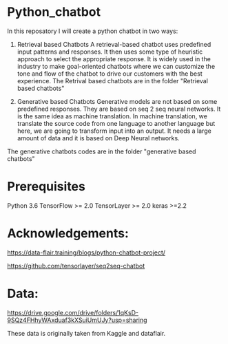 # Python_chatbot
In this reposatory I will create a python chatbot in two ways:
1. Retrieval based Chatbots
A retrieval-based chatbot uses predefined input patterns and responses. It then uses some type of heuristic approach to select the appropriate response. It is widely used in the industry to make goal-oriented chatbots where we can customize the tone and flow of the chatbot to drive our customers with the best experience.
The Retrival based chatbots are in the folder "Retrieval based chatbots"

2. Generative based Chatbots
Generative models are not based on some predefined responses.
They are based on seq 2 seq neural networks. It is the same idea as machine translation. In machine translation, we translate the source code from one language to another language but here, we are going to transform input into an output. It needs a large amount of data and it is based on Deep Neural networks.

The generative chatbots codes are in the folder "generative based chatbots"

# Prerequisites
Python 3.6
TensorFlow >= 2.0
TensorLayer >= 2.0
keras >=2.2


# Acknowledgements:
https://data-flair.training/blogs/python-chatbot-project/

https://github.com/tensorlayer/seq2seq-chatbot

# Data:
https://drive.google.com/drive/folders/1qKsD-9SQz4FHhyWAxduaf3kXSuiUmUJy?usp=sharing

These data is originally taken from Kaggle and dataflair.
